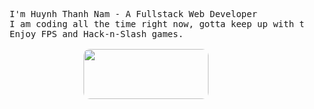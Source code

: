 <pre>
    I'm Huynh Thanh Nam - A Fullstack Web Developer
    I am coding all the time right now, gotta keep up with the hard tech world.
    Enjoy FPS and Hack-n-Slash games.
<div align="center">
<img src="https://media1.tenor.com/m/tHCECHs0aRUAAAAC/dancing-cat-dance.gif" height="80" width="200" style="border-radius: 10px;" />
</div>
</pre>

